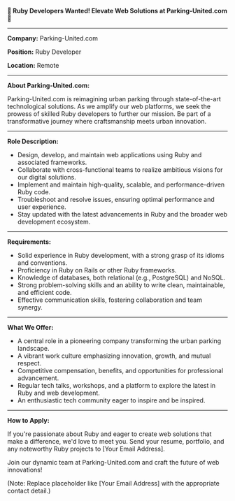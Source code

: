 **💎 Ruby Developers Wanted! Elevate Web Solutions at Parking-United.com 💎**

---

**Company:** Parking-United.com

**Position:** Ruby Developer

**Location:** Remote

---

**About Parking-United.com:**

Parking-United.com is reimagining urban parking through state-of-the-art technological solutions. As we amplify our web platforms, we seek the prowess of skilled Ruby developers to further our mission. Be part of a transformative journey where craftsmanship meets urban innovation.

---

**Role Description:**

- Design, develop, and maintain web applications using Ruby and associated frameworks.
- Collaborate with cross-functional teams to realize ambitious visions for our digital solutions.
- Implement and maintain high-quality, scalable, and performance-driven Ruby code.
- Troubleshoot and resolve issues, ensuring optimal performance and user experience.
- Stay updated with the latest advancements in Ruby and the broader web development ecosystem.

---

**Requirements:**

- Solid experience in Ruby development, with a strong grasp of its idioms and conventions.
- Proficiency in Ruby on Rails or other Ruby frameworks.
- Knowledge of databases, both relational (e.g., PostgreSQL) and NoSQL.
- Strong problem-solving skills and an ability to write clean, maintainable, and efficient code.
- Effective communication skills, fostering collaboration and team synergy.

---

**What We Offer:**

- A central role in a pioneering company transforming the urban parking landscape.
- A vibrant work culture emphasizing innovation, growth, and mutual respect.
- Competitive compensation, benefits, and opportunities for professional advancement.
- Regular tech talks, workshops, and a platform to explore the latest in Ruby and web development.
- An enthusiastic tech community eager to inspire and be inspired.

---

**How to Apply:**

If you're passionate about Ruby and eager to create web solutions that make a difference, we'd love to meet you. Send your resume, portfolio, and any noteworthy Ruby projects to [Your Email Address].

Join our dynamic team at Parking-United.com and craft the future of web innovations!

(Note: Replace placeholder like [Your Email Address] with the appropriate contact detail.)
